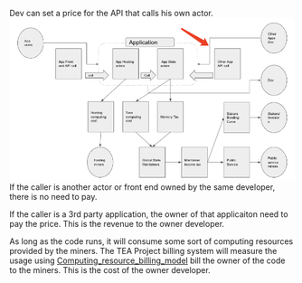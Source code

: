 Dev can set a price for the API that calls his own actor. 
![Pasted image 20220618165521.png](Pasted%20image%2020220618165521.png)
If the caller is another actor or front end owned by the same developer, there is no need to pay.

If the caller is a 3rd party application, the owner of that applicaiton need to pay the price. This is the revenue to the owner developer.

As long as the code runs, it will consume some sort of computing resources provided by the miners. The TEA Project billing system will measure the usage using  [Computing_resource_billing_model](Computing_resource_billing_model.md) bill the owner of the code to the miners. This is the cost of the owner developer. 
